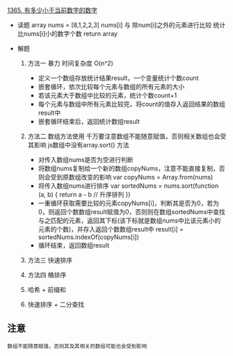 [1365. 有多少小于当前数字的数字](https://leetcode-cn.com/problems/how-many-numbers-are-smaller-than-the-current-number/)

- 读题
    array  nums = [8,1,2,2,3]
    nums[i] 与 除num[i]之外的元素进行比较 
    统计比nums[i]小的数字个数
    return array 

- 解题
    1. 方法一 暴力 时间复杂度 O(n^2)
        - 定义一个数组存放统计结果result，一个变量统计个数count
        - 嵌套循环，依次比较每个元素与数组的所有元素的大小
        - 若该元素大于数组中比较的元素，统计个数count+1
        - 每个元素与数组中所有元素比较完，将count的值存入返回结果的数组result中
        - 嵌套循环结束后，返回统计数组result

    2. 方法二 数组方法使用  千万要注意数组不能随意赋值，否则相关数组也会受其影响  js数组中没有array.sort() 方法
        - 对传入数组nums是否为空进行判断
        - 将数组nums复制给一个新的数组copyNums，注意不能直接复制，否则会受到原数组改变的影响
            var copyNums = Array.from(nums)
        - 将传入数组nums进行排序
            var sortedNums = nums.sort(function (a, b) {
                return a - b // 升序排列
            })
        - 一重循环获取需要比较的元素copyNums[i]，判断其是否为0，若为0，则返回个数数组result赋值为0，否则则在数组sortedNums中查找与之匹配的元素，返回其下标(该下标就是数组nums中比该元素小的元素的个数)，并存入返回个数数组result中
            result[i] = sortedNums.indexOf(copyNums[i])
        - 循环结束，返回数组result

    3. 方法三 快速排序

    4. 方法四 桶排序

    5. 哈希 + 前缀和

    6. 快速排序 + 二分查找


## 注意
    数组不能随意赋值，否则其及其相关的数组可能也会受到影响